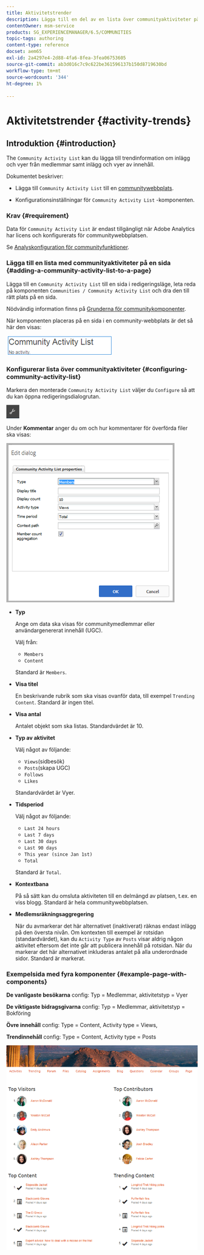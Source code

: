 ```yaml
---
title: Aktivitetstrender
description: Lägga till en del av en lista över communityaktiviteter på en sida
contentOwner: msm-service
products: SG_EXPERIENCEMANAGER/6.5/COMMUNITIES
topic-tags: authoring
content-type: reference
docset: aem65
exl-id: 2a4297e4-2d88-4fa6-8fea-3fea06753605
source-git-commit: ab3d016c7c9c622be361596137b150d8719630bd
workflow-type: tm+mt
source-wordcount: '344'
ht-degree: 1%

---
```


# Aktivitetstrender {#activity-trends}

## Introduktion {#introduction}

The `Community Activity List` kan du lägga till trendinformation om inlägg och vyer från medlemmar samt inlägg och vyer av innehåll.

Dokumentet beskriver:

* Lägga till `Community Activity List` till en [communitywebbplats](/help/communities/overview.md#community-sites).

* Konfigurationsinställningar för `Community Activity List` -komponenten.

### Krav {#requirement}

Data för `Community Activity List` är endast tillgängligt när Adobe Analytics har licens och konfigurerats för communitywebbplatsen.

Se [Analyskonfiguration för communityfunktioner](/help/communities/analytics.md).

### Lägga till en lista med communityaktiviteter på en sida {#adding-a-community-activity-list-to-a-page}

Lägga till en `Community Activity List` till en sida i redigeringsläge, leta reda på komponenten `Communities / Community Activity List` och dra den till rätt plats på en sida.

Nödvändig information finns på [Grunderna för communitykomponenter](/help/communities/basics.md).

När komponenten placeras på en sida i en community-webbplats är det så här den visas:

![communityaktivitet](assets/community-activity.png)

### Konfigurerar lista över communityaktiviteter  {#configuring-community-activity-list}

Markera den monterade `Community Activity List` väljer du `Configure` så att du kan öppna redigeringsdialogrutan.

![konfigurera](assets/configure-new.png)

Under **Kommentar** anger du om och hur kommentarer för överförda filer ska visas:

![egenskaper](assets/activity-list-properties.png)

* **Typ**

  Ange om data ska visas för communitymedlemmar eller användargenererat innehåll (UGC).

  Välj  från:

   * `Members`
   * `Content`

  Standard är `Members`.

* **Visa titel**

  En beskrivande rubrik som ska visas ovanför data, till exempel `Trending Content`.
Standard är ingen titel.

* **Visa antal**

  Antalet objekt som ska listas.
Standardvärdet är 10.

* **Typ av aktivitet**

  Välj något av följande:

   * `Views`(sidbesök)
   * `Posts`(skapa UGC)
   * `Follows`
   * `Likes`

  Standardvärdet är Vyer.

* **Tidsperiod**

  Välj något av följande:

   * `Last 24 hours`
   * `Last 7 days`
   * `Last 30 days`
   * `Last 90 days`
   * `This year (since Jan 1st)`
   * `Total`

  Standard är `Total`.

* **Kontextbana**

  På så sätt kan du omsluta aktiviteten till en delmängd av platsen, t.ex. en viss blogg.
Standard är hela communitywebbplatsen.

* **Medlemsräkningsaggregering**

  När du avmarkerar det här alternativet (inaktiverat) räknas endast inlägg på den översta nivån. Om kontexten till exempel är rotsidan (standardvärdet), kan du `Activity Type` av `Posts` visar aldrig någon aktivitet eftersom det inte går att publicera innehåll på rotsidan. När du markerar det här alternativet inkluderas antalet på alla underordnade sidor.
Standard är markerat.

### Exempelsida med fyra komponenter {#example-page-with-components}

**De vanligaste besökarna** config: Typ = Medlemmar, aktivitetstyp = Vyer

**De viktigaste bidragsgivarna** config: Typ = Medlemmar, aktivitetstyp = Bokföring

**Övre innehåll** config: Type = Content, Activity type = Views,

**Trendinnehåll** config: Type = Content, Activity type = Posts

![komponenter](assets/activity-list-components.png)

